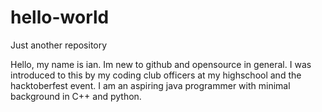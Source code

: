 # hello-world
Just another repository

Hello, my name is ian.
Im new to github and opensource in general.
I was introduced to this by my coding club officers at my highschool and the hacktoberfest event.
I am an aspiring java programmer with minimal background in C++ and python.
